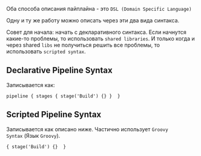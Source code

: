 Оба способа описания пайплайна - это `DSL (Domain Specific Language)`

Одну и ту же работу можно описать через эти два вида синтакса.

Совет для начала: начать с декларативного синтакса. Если начнутся какие-то проблемы, то использовать `shared libraries`. И только когда и через shared `libs` не получиться решить все проблемы, то использовать `scripted syntax`.

## [](https://github.com/lunaticenslaved/studying/blob/main/jenkins/pipeline-syntax.md#declarative-pipeline-syntax)Declarative Pipeline Syntax

Записывается как:

```
pipeline { stages { stage('Build') {} }  }
```

## [](https://github.com/lunaticenslaved/studying/blob/main/jenkins/pipeline-syntax.md#scripted-pipeline-syntax)Scripted Pipeline Syntax

Записывается как описано ниже. Частично использует `Groovy Syntax` (Язык `Groovy`).

```
{ stage('Build') {}  }
```